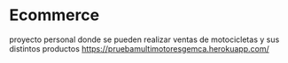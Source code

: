 # Ecommerce
proyecto personal donde se pueden realizar ventas de motocicletas y sus distintos productos 
https://pruebamultimotoresgemca.herokuapp.com/
